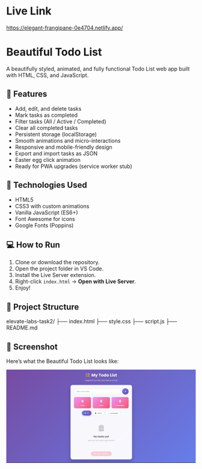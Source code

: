 
# Live Link
https://elegant-frangipane-0e4704.netlify.app/

# Beautiful Todo List

A beautifully styled, animated, and fully functional Todo List web app built with HTML, CSS, and JavaScript.

## 🚀 Features

- Add, edit, and delete tasks
- Mark tasks as completed
- Filter tasks (All / Active / Completed)
- Clear all completed tasks
- Persistent storage (localStorage)
- Smooth animations and micro-interactions
- Responsive and mobile-friendly design
- Export and import tasks as JSON
- Easter egg click animation
- Ready for PWA upgrades (service worker stub)

## 🎨 Technologies Used

- HTML5
- CSS3 with custom animations
- Vanilla JavaScript (ES6+)
- Font Awesome for icons
- Google Fonts (Poppins)

## 💻 How to Run

1. Clone or download the repository.
2. Open the project folder in VS Code.
3. Install the Live Server extension.
4. Right-click `index.html` → **Open with Live Server**.
5. Enjoy!

## 📝 Project Structure

elevate-labs-task2/
├── index.html
├── style.css
├── script.js
├── README.md

## 📸 Screenshot

Here’s what the Beautiful Todo List looks like:

![Todo List Screenshot](proj-view.png)

